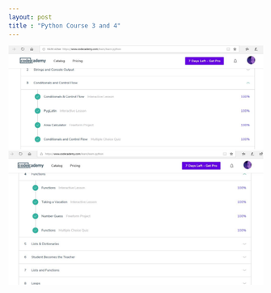```yaml
---
layout: post
title : "Python Course 3 and 4"
---
```


![Python Course 3](/img/Python-Lesson3-RJonach.JPG)
![Python Course 4](/img/Python-Lesson4-RJonach.JPG)

